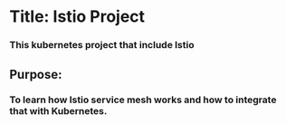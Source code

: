 # Title: Istio Project
### This kubernetes project that include Istio

## Purpose:
### To learn how Istio service mesh works and how to integrate that with Kubernetes.
